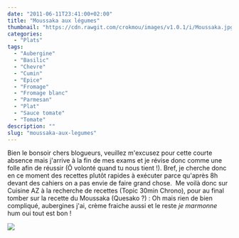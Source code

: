 ```yaml
---
date: "2011-06-11T23:41:00+02:00"
title: "Moussaka aux légumes"
thumbnail: "https://cdn.rawgit.com/crokmou/images/v1.0.1/i/Moussaka.jpg"
categories:
  - "Plats"
tags:
  - "Aubergine"
  - "Basilic"
  - "Chevre"
  - "Cumin"
  - "Epice"
  - "Fromage"
  - "Fromage blanc"
  - "Parmesan"
  - "Plat"
  - "Sauce tomate"
  - "Tomate"
description: ""
slug: "moussaka-aux-legumes"
---
```


Bien le bonsoir chers blogueurs, veuillez m'excusez pour cette courte absence mais j'arrive à la fin de mes exams et je révise donc comme une folle afin de réussir (Ô volonté quand tu nous tient !). Bref, je cherche donc en ce moment des recettes plutôt rapides à exécuter parce qu'après 8h devant des cahiers on a pas envie de faire grand chose.  Me voilà donc sur Cuisine AZ à la recherche de recettes (Topic 30min Chrono), pour au final tomber sur la recette du Moussaka (Quesako ?) : Oh mais rien de bien compliqué, aubergines j'ai, crème fraiche aussi et le reste *je marmonne* hum oui tout est bon ! 

[![](http://3.bp.blogspot.com/-qWwrKZ8aOiA/TsFtE7MEtuI/AAAAAAAABJA/lPan9ms0UI8/s1600/Moussaka+le%25CC%2581gumes.jpg)](http://3.bp.blogspot.com/-qWwrKZ8aOiA/TsFtE7MEtuI/AAAAAAAABJA/lPan9ms0UI8/s1600/Moussaka+le%25CC%2581gumes.jpg)

